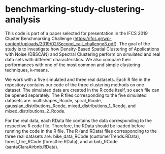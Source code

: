 # benchmarking-study-clustering-analysis

This code is part of a paper selected for presentation in the IFCS 2019 Cluster Benchmarking Challenge (https://ifcs.gr/wp-content/uploads/2019/02/Second_call_challenge3.pdf).
The goal of the study is to investigate how Density-Based Spatial Clustering of Applications with Noise (DBSCAN) 
and Spectral Clustering perform on simulated and real data sets with different characteristics. 
We also compare their performances with one of the most common and simple clustering techniques, k-means.

We work with a five simulated and three real datasets. Each R file in the repository contains our code of the three clustering methods on one dataset. The simulated data are created in the R code itself, so each file can be opened separately. The R files corresponding to the five simulated datasets are: multishapes_Rcode, spiral_Rcode, gaussian_distributions_Rcode, mixed_distributions_1_Rcode, and mixed_distributions_2_Rcode.  

For the real data, each RData file contains the data corresponding to the respective R code file. Therefore, the RData should be loaded before running the code in the R file. The R (and RData) files corresponding to the three real datasets are: bike_data_RCode (customerTrends.RData), forest_fire_RCode (forestfire.RData), and airbnb_RCode (santaClaraAirbnb.RData). 

